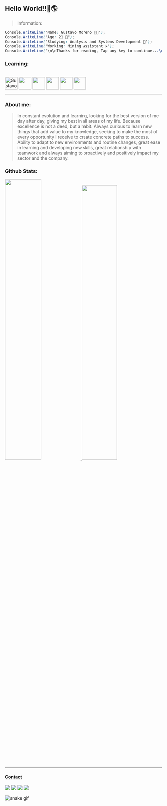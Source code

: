 ## Hello World!!👋🌎 
> Information:
```CSS  
Console.WriteLine("Name: Gustavo Moreno 🧑‍💻");  
Console.WriteLine("Age: 21 🚀"); 
Console.WriteLine("Studying: Analysis and Systems Development 📝");
Console.WriteLine("Working: Mining Assistant ⚒");
Console.WriteLine("\n\nThanks for reading, Tap any key to continue...\n\n\n");
```

### Learning:
<div style="display: inline_block"><br>
   <img align="center" alt="Gustavo-C#" height="40" widht="40" src="https://cdn.worldvectorlogo.com/logos/c--4.svg">
   <img align="center" height="40" widht="40" src="https://icons-for-free.com/iconfiles/png/512/development+logo+mysql+icon-1320184807686758112.png">
   <img align="center" height="40" widht="40" src="https://logodownload.org/wp-content/uploads/2016/10/html5-logo-2834x4000.png">
   <img align="center" height="40" widht="40" src="https://i.pinimg.com/originals/eb/7e/20/eb7e20e646f5b7ec9ed4f8f78a5dee8f.png"/> 
   <img align="center" height="40" widht="40" src="https://cdn-icons-png.flaticon.com/512/5968/5968292.png">
   <img align="center" height="40" widht="40" src="https://git-scm.com/images/logos/downloads/Git-Icon-1788C.png">
</div>

---
### About me:
>In constant evolution and learning, looking for the best version of me day after day, giving my best in all areas of my life. Because excellence is not a deed, but a habit. Always curious to learn new things that add value to my knowledge, seeking to make the most of every opportunity I receive to create concrete paths to success. Ability to adapt to new environments and routine changes, great ease in learning and developing new skills, great relationship with teamwork and always aiming to proactively and positively impact my sector and the company.

### <sumary>Github Stats:</summary>

<div>
   <a href="https://github.com/GustavoMSV">
   <img width="48%" src="https://github-readme-stats.vercel.app/api?username=GustavoMSV&show_icons=true&theme=dracula&include_all_commits=true&count_private=true"/>
   <img width="47.5%" src="https://github-readme-stats.vercel.app/api/top-langs/?username=GustavoMSV&layout=compact&langs_count=16&theme=dracula"/>
</div>
   
---
    
#### Contact

**[<img src="https://camo.githubusercontent.com/a80d00f23720d0bc9f55481cfcd77ab79e141606829cf16ec43f8cacc7741e46/68747470733a2f2f696d672e736869656c64732e696f2f62616467652f4c696e6b6564496e2d3030373742353f7374796c653d666f722d7468652d6261646765266c6f676f3d6c696e6b6564696e266c6f676f436f6c6f723d7768697465" />](https://www.linkedin.com/in/gustavo-moreno-5803a0229/)** **[<img src= "https://img.shields.io/badge/website-000000?style=for-the-badge&logo=About.me&logoColor=white"/>](https://gustavomsv.github.io/#home)** **[<img src="https://img.shields.io/badge/Gmail-D14836?style=for-the-badge&logo=gmail&logoColor=white" />](https://mail.google.com/mail/u/0/?tab=rm&ogbl#inbox?compose=GTvVlcRzBWWrFZfTJxhqxtxxQKbrkrvcwwTCLmFSgrCqkjGNkHbTGvlbWGDjfxJqlVcbZWSQMBkDs)** **[<img src= "https://img.shields.io/badge/WhatsApp-25D366?style=for-the-badge&logo=whatsapp&logoColor=white"/>](https://wa.me/+5511997868798)**
   
![snake gif](https://github.com/GustavoMSV/GustavoMSV/blob/output/github-contribution-grid-snake.svg)

<!---
GustavoMSV/GustavoMSV is a ✨ special ✨ repository because its `README.md` (this file) appears on your GitHub profile.
You can click the Preview link to take a look at your changes.
--->
